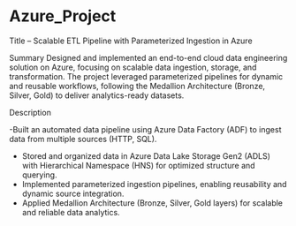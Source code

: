 # Azure_Project

Title – Scalable ETL Pipeline with Parameterized Ingestion in Azure 

Summary 
Designed and implemented an end-to-end cloud data engineering solution on Azure, focusing 
on scalable data ingestion, storage, and transformation. The project leveraged parameterized 
pipelines for dynamic and reusable workflows, following the Medallion Architecture (Bronze, 
Silver, Gold) to deliver analytics-ready datasets. 

Description 

-Built an automated data pipeline using Azure Data Factory (ADF) to ingest data from multiple 
sources (HTTP, SQL). 
- Stored and organized data in Azure Data Lake Storage Gen2 (ADLS) with Hierarchical 
Namespace (HNS) for optimized structure and querying.
- Implemented parameterized ingestion pipelines, enabling reusability and dynamic source 
integration.
- Applied Medallion Architecture (Bronze, Silver, Gold layers) for scalable and reliable data 
analytics. 
